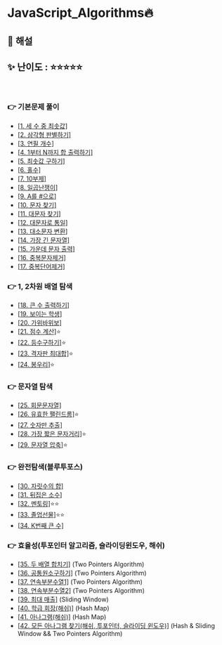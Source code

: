 # JavaScript_Algorithms🔥

## 👀 해설

## ✨ 난이도 : ⭐⭐⭐⭐⭐

<br/>

### 👉 기본문제 풀이

- [\[1. 세 수 중 최솟값\]](https://blog.naver.com/tlsgkdals71/222653941363)
- [\[2. 삼각형 판별하기\]](https://blog.naver.com/tlsgkdals71/222653948128)
- [\[3. 연필 개수\]](https://blog.naver.com/tlsgkdals71/222654064793)
- [\[4. 1부터 N까지 합 출력하기\]](https://blog.naver.com/tlsgkdals71/222654402322)
- [\[5. 최솟값 구하기\]](https://blog.naver.com/tlsgkdals71/222654448743)
- [\[6. 홀수\]](https://blog.naver.com/tlsgkdals71/222654520628)
- [\[7. 10부제\]](https://blog.naver.com/tlsgkdals71/222655561266)
- [\[8. 일곱난쟁이\]](https://blog.naver.com/tlsgkdals71/222656579186)
- [\[9. A를 #으로\]](https://blog.naver.com/tlsgkdals71/222657482640)
- [\[10. 문자 찾기\]](https://blog.naver.com/tlsgkdals71/222657547188)
- [\[11. 대문자 찾기\]](https://blog.naver.com/tlsgkdals71/222659766100)
- [\[12. 대문자로 통일\]](https://blog.naver.com/tlsgkdals71/222660970889)
- [\[13. 대소문자 변환\]](https://blog.naver.com/tlsgkdals71/222660990676)
- [\[14. 가장 긴 문자열\]](https://blog.naver.com/tlsgkdals71/222661023852)
- [\[15. 가운데 문자 출력\]](https://blog.naver.com/tlsgkdals71/222661882371)
- [\[16. 중복문자제거\]](https://blog.naver.com/tlsgkdals71/222663171710)
- [\[17. 중복단어제거\]](https://blog.naver.com/tlsgkdals71/222663209700)

### 👉 1, 2차원 배열 탐색

- [\[18. 큰 수 출력하기\]](https://blog.naver.com/tlsgkdals71/222664266048)
- [\[19. 보이는 학생\]](https://blog.naver.com/tlsgkdals71/222664498075)
- [\[20. 가위바위보\]](https://blog.naver.com/tlsgkdals71/222665228842)
- [\[21. 점수 계산\]](https://blog.naver.com/tlsgkdals71/222666188525)⭐
- [\[22. 등수구하기\]](https://blog.naver.com/tlsgkdals71/222667284458)⭐
- [\[23. 격자판 최대합\]](https://blog.naver.com/tlsgkdals71/222668079694)⭐
- [\[24. 봉우리\]](https://blog.naver.com/tlsgkdals71/222669361685)⭐

### 👉 문자열 탐색

- [\[25. 회문문자열\]](https://blog.naver.com/tlsgkdals71/222669899059)
- [\[26. 유효한 팰린드롬\]](https://blog.naver.com/tlsgkdals71/222670684584)⭐
- [\[27. 숫자만 추출\]](https://blog.naver.com/tlsgkdals71/222671347981)
- [\[28. 가장 짧은 문자거리\]](https://blog.naver.com/tlsgkdals71/222672815649)⭐
- [\[29. 문자열 압축\]](https://blog.naver.com/tlsgkdals71/222673486996)⭐

### 👉 완전탐색(블루투포스)

- [\[30. 자릿수의 합\]](https://blog.naver.com/tlsgkdals71/222673896777)
- [\[31. 뒤집은 소수\]](https://blog.naver.com/tlsgkdals71/222675583280)
- [\[32. 멘토링\]](https://blog.naver.com/tlsgkdals71/222676457427)⭐⭐
- [\[33. 졸업선물\]](https://blog.naver.com/tlsgkdals71/222678874621)⭐⭐
- [\[34. K번째 큰 수\]](https://blog.naver.com/tlsgkdals71/222679384187)

### 👉 효율성(투포인터 알고리즘, 슬라이딩윈도우, 해쉬)

- [\[35. 두 배열 합치기\]](https://blog.naver.com/tlsgkdals71/222680167936) (Two Pointers Algorithm)
- [\[36. 공통원소구하기\]](https://blog.naver.com/tlsgkdals71/222680710634) (Two Pointers Algorithm)
- [\[37. 연속부분수열1\]](https://blog.naver.com/tlsgkdals71/222685467080) (Two Pointers Algorithm)
- [\[38. 연속부분수열2\]](https://blog.naver.com/tlsgkdals71/222686274415) (Two Pointers Algorithm)
- [\[39. 최대 매출\]](https://blog.naver.com/tlsgkdals71/222687537585) (Sliding Window)
- [\[40. 학급 회장(해쉬)\]](https://blog.naver.com/tlsgkdals71/222688113819) (Hash Map)
- [\[41. 아나그램(해쉬)\]](https://blog.naver.com/tlsgkdals71/222688535297) (Hash Map)
- [\[42. 모든 아나그램 찾기(해쉬, 투포인터, 슬라이딩 윈도우)\]](https://blog.naver.com/tlsgkdals71/222689094707) (Hash & Sliding Window && Two Pointers Algorithm)
